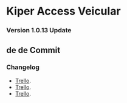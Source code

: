 # Kiper Access Veicular
### Version 1.0.13 Update <UPDATE NUMBER>
<DAY> de <MONTH> de <YEAR>
Commit <COMMIT HASH>
---
### Changelog
* [Trello](<LINK>). <TEXT>
* [Trello](<LINK>). <TEXT>
* [Trello](<LINK>). <TEXT>
